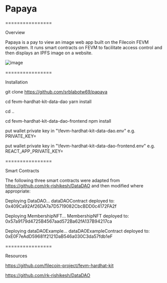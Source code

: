 # Papaya

================

Overview


Papaya is a pay to view an image web app built on the Filecoin FEVM ecosystem.  It runs smart contracts on FEVM to facilitate access control 
and then displays an IPFS image on a website.

![image](https://user-images.githubusercontent.com/6956428/221739042-77a7a8ac-7c4d-40cd-b224-c25560090e1a.png)


================

Installation


git clone https://github.com/srblabotw69/papaya

cd fevm-hardhat-kit-data-dao
yarn install

cd ..

cd fevm-hardhat-kit-data-dao-frontend
npm install

put wallet private key in "\fevm-hardhat-kit-data-dao\.env"
e.g.   PRIVATE_KEY=<WALLET KEY>

put wallet private key in "\fevm-hardhat-kit-data-dao-frontend\.env"
e.g.   REACT_APP_PRIVATE_KEY=<WALLET KEY>


================

Smart Contracts


The following three smart contracts were adapted from https://github.com/rk-rishikesh/DataDAO and then modified where appropriate:


Deploying DataDAO...
dataDAOContract deployed to: 0x409Ca92Af26DA7a7D5719082CbcBDD0c4172FA2f
 
Deploying MembershipNFT...
MembershipNFT deployed to: 0x57a9179d4725B4567aad572Ba62fA137B94217ca
 
Deploying dataDAOExample...
dataDAOExampleContract deployed to: 0xE0F7eAdD59681f2121DaB546a030C3da57fdb1eF
 

================

Resources


https://github.com/filecoin-project/fevm-hardhat-kit

https://github.com/rk-rishikesh/DataDAO


